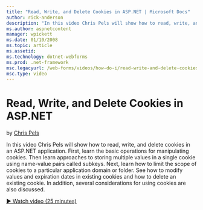 ```yaml
---
title: "Read, Write, and Delete Cookies in ASP.NET | Microsoft Docs"
author: rick-anderson
description: "In this video Chris Pels will show how to read, write, and delete cookies in an ASP.NET application. First, learn the basic operations for manipulating cooki..."
ms.author: aspnetcontent
manager: wpickett
ms.date: 01/10/2008
ms.topic: article
ms.assetid: 
ms.technology: dotnet-webforms
ms.prod: .net-framework
msc.legacyurl: /web-forms/videos/how-do-i/read-write-and-delete-cookies-in-aspnet
msc.type: video
---
```

Read, Write, and Delete Cookies in ASP.NET
====================
by [Chris Pels](https://twitter.com/chrispels)

In this video Chris Pels will show how to read, write, and delete cookies in an ASP.NET application. First, learn the basic operations for manipulating cookies. Then learn approaches to storing multiple values in a single cookie using name-value pairs called subkeys. Next, learn how to limit the scope of cookies to a particular application domain or folder. See how to modify values and expiration dates in existing cookies and how to delete an existing cookie. In addition, several considerations for using cookies are also discussed.

[&#9654; Watch video (25 minutes)](https://channel9.msdn.com/Blogs/ASP-NET-Site-Videos/read-write-and-delete-cookies-in-aspnet)